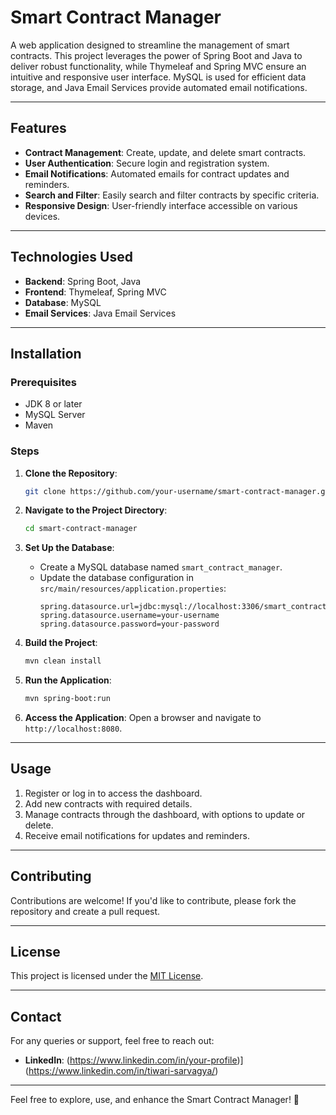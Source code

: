 # Smart Contract Manager

A web application designed to streamline the management of smart contracts. This project leverages the power of Spring Boot and Java to deliver robust functionality, while Thymeleaf and Spring MVC ensure an intuitive and responsive user interface. MySQL is used for efficient data storage, and Java Email Services provide automated email notifications.

---

## Features

- **Contract Management**: Create, update, and delete smart contracts.
- **User Authentication**: Secure login and registration system.
- **Email Notifications**: Automated emails for contract updates and reminders.
- **Search and Filter**: Easily search and filter contracts by specific criteria.
- **Responsive Design**: User-friendly interface accessible on various devices.

---

## Technologies Used

- **Backend**: Spring Boot, Java
- **Frontend**: Thymeleaf, Spring MVC
- **Database**: MySQL
- **Email Services**: Java Email Services

---

## Installation

### Prerequisites

- JDK 8 or later
- MySQL Server
- Maven

### Steps

1. **Clone the Repository**:

   ```bash
   git clone https://github.com/your-username/smart-contract-manager.git
   ```

2. **Navigate to the Project Directory**:

   ```bash
   cd smart-contract-manager
   ```

3. **Set Up the Database**:

   - Create a MySQL database named `smart_contract_manager`.
   - Update the database configuration in `src/main/resources/application.properties`:
     ```properties
     spring.datasource.url=jdbc:mysql://localhost:3306/smart_contract_manager
     spring.datasource.username=your-username
     spring.datasource.password=your-password
     ```

4. **Build the Project**:

   ```bash
   mvn clean install
   ```

5. **Run the Application**:

   ```bash
   mvn spring-boot:run
   ```

6. **Access the Application**:
   Open a browser and navigate to `http://localhost:8080`.

---

## Usage

1. Register or log in to access the dashboard.
2. Add new contracts with required details.
3. Manage contracts through the dashboard, with options to update or delete.
4. Receive email notifications for updates and reminders.

---

## Contributing

Contributions are welcome! If you'd like to contribute, please fork the repository and create a pull request.

---

## License

This project is licensed under the [MIT License](LICENSE).

---

## Contact

For any queries or support, feel free to reach out:


- **LinkedIn**: (https://www.linkedin.com/in/your-profile)](https://www.linkedin.com/in/tiwari-sarvagya/)

---

Feel free to explore, use, and enhance the Smart Contract Manager! 🚀


